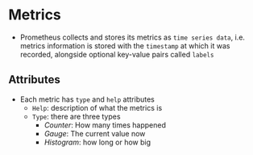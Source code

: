 # Metrics

- Prometheus collects and stores its metrics as `time series data`, i.e. metrics information is stored with the `timestamp` at which it was recorded, alongside optional key-value pairs called `labels`

## Attributes

- Each metric has `type` and `help` attributes
  - `Help`: description of what the metrics is
  - `Type`: there are three types
    - _Counter_: How many times happened
    - _Gauge_: The current value now
    - _Histogram_: how long or how big

